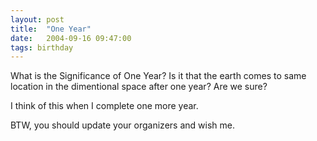 ```yaml
---
layout: post
title:  "One Year"
date:   2004-09-16 09:47:00
tags: birthday
---
```


What is the Significance of One Year? Is it that the earth comes to same location in the dimentional space after one year? Are we sure?

I think of this when I complete one more year.

BTW, you should update your organizers and wish me.
